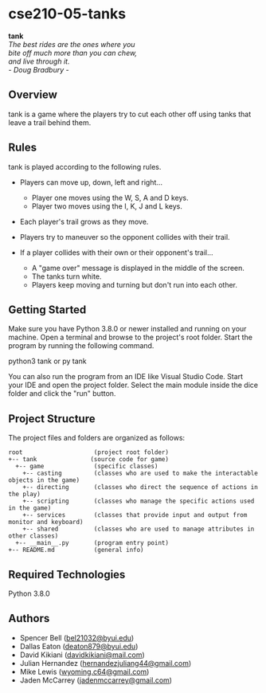 # cse210-05-tanks

__tank__  
_The best rides are the ones where you_  
_bite off much more than you can chew,_  
_and live through it._  
_- Doug Bradbury -_

## Overview
tank is a game where the players try to cut each other off using tanks that leave a trail behind them.

## Rules
tank is played according to the following rules.

- Players can move up, down, left and right...
    - Player one moves using the W, S, A and D keys.
    - Player two moves using the I, K, J and L keys.

- Each player's trail grows as they move.
- Players try to maneuver so the opponent collides with their trail.
- If a player collides with their own or their opponent's trail...
    - A "game over" message is displayed in the middle of the screen.
    - The tanks turn white.
    - Players keep moving and turning but don't run into each other.

## Getting Started
Make sure you have Python 3.8.0 or newer installed and running on your machine. Open a terminal and browse to the project's root folder. Start the program by running the following command.

python3 tank or py tank

You can also run the program from an IDE like Visual Studio Code. Start your IDE and open the project folder. Select the main module inside the dice folder and click the "run" button.

## Project Structure
The project files and folders are organized as follows:
```
root                    (project root folder)
+-- tank               (source code for game)
  +-- game              (specific classes)
    +-- casting         (classes who are used to make the interactable objects in the game)
    +-- directing       (classes who direct the sequence of actions in the play)
    +-- scripting       (classes who manage the specific actions used in the game)
    +-- services        (classes that provide input and output from monitor and keyboard)
    +-- shared          (classes who are used to manage attributes in other classes)
  +-- __main__.py       (program entry point)
+-- README.md           (general info)
```

## Required Technologies
Python 3.8.0

## Authors
- Spencer Bell (bel21032@byui.edu)
- Dallas Eaton (deaton879@byui.edu)
- David Kikiani (davidkikiani@mail.com)
- Julian Hernandez (hernandezjuliang44@gmail.com)
- Mike Lewis (wyoming.c64@gmail.com)
- Jaden McCarrey (jadenmccarrey@gmail.com)